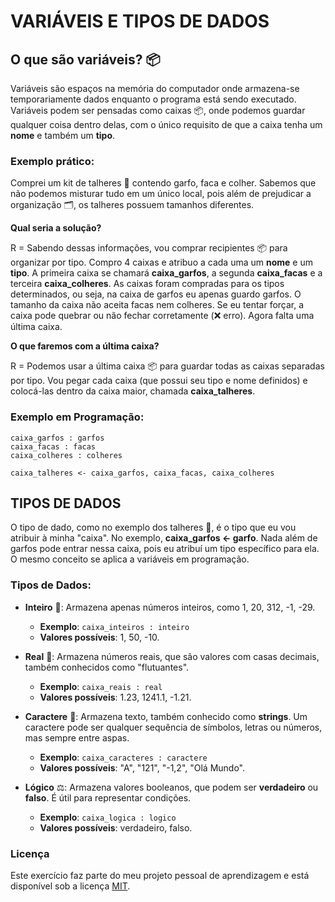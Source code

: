 # VARIÁVEIS E TIPOS DE DADOS

## O que são variáveis? 📦

Variáveis são espaços na memória do computador onde armazena-se temporariamente dados enquanto o programa está sendo executado. Variáveis podem ser pensadas como caixas 📦, onde podemos guardar qualquer coisa dentro delas, com o único requisito de que a caixa tenha um **nome** e também um **tipo**.

### Exemplo prático:

Comprei um kit de talheres 🍴 contendo garfo, faca e colher. Sabemos que não podemos misturar tudo em um único local, pois além de prejudicar a organização 🗂️, os talheres possuem tamanhos diferentes.

**Qual seria a solução?**

R = Sabendo dessas informações, vou comprar recipientes 📦 para organizar por tipo. Compro 4 caixas e atribuo a cada uma um **nome** e um **tipo**. A primeira caixa se chamará **caixa_garfos**, a segunda **caixa_facas** e a terceira **caixa_colheres**. As caixas foram compradas para os tipos determinados, ou seja, na caixa de garfos eu apenas guardo garfos. O tamanho da caixa não aceita facas nem colheres. Se eu tentar forçar, a caixa pode quebrar ou não fechar corretamente (❌ erro). Agora falta uma última caixa.

**O que faremos com a última caixa?**

R = Podemos usar a última caixa 📦 para guardar todas as caixas separadas por tipo. Vou pegar cada caixa (que possui seu tipo e nome definidos) e colocá-las dentro da caixa maior, chamada **caixa_talheres**.

### Exemplo em Programação:

```portugol
caixa_garfos : garfos
caixa_facas : facas
caixa_colheres : colheres

caixa_talheres <- caixa_garfos, caixa_facas, caixa_colheres
```
## TIPOS DE DADOS

O tipo de dado, como no exemplo dos talheres 🍴, é o tipo que eu vou atribuir à minha "caixa". No exemplo, **caixa_garfos <- garfo**. Nada além de garfos pode entrar nessa caixa, pois eu atribuí um tipo específico para ela. O mesmo conceito se aplica a variáveis em programação.

### Tipos de Dados:

- **Inteiro** 🔢: Armazena apenas números inteiros, como 1, 20, 312, -1, -29.  
  - **Exemplo**: `caixa_inteiros : inteiro`  
  - **Valores possíveis**: 1, 50, -10.

- **Real** 💸: Armazena números reais, que são valores com casas decimais, também conhecidos como "flutuantes".  
  - **Exemplo**: `caixa_reais : real`  
  - **Valores possíveis**: 1.23, 1241.1, -1.21.

- **Caractere** 📝: Armazena texto, também conhecido como **strings**. Um caractere pode ser qualquer sequência de símbolos, letras ou números, mas sempre entre aspas.  
  - **Exemplo**: `caixa_caracteres : caractere`  
  - **Valores possíveis**: "A", "121", "-1,2", "Olá Mundo".

- **Lógico** ⚖️: Armazena valores booleanos, que podem ser **verdadeiro** ou **falso**. É útil para representar condições.  
  - **Exemplo**: `caixa_logica : logico`  
  - **Valores possíveis**: verdadeiro, falso.


### Licença

Este exercício faz parte do meu projeto pessoal de aprendizagem e está disponível sob a licença [MIT](/LICENSE.md).
